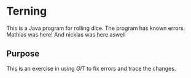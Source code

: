 # Terning
This is a Java program for rolling dice.
The program has known errors. 
Mathias was here! And nicklas was here aswell 


## Purpose
This is an exercise in using _GIT_ to fix errors and trace the changes.
